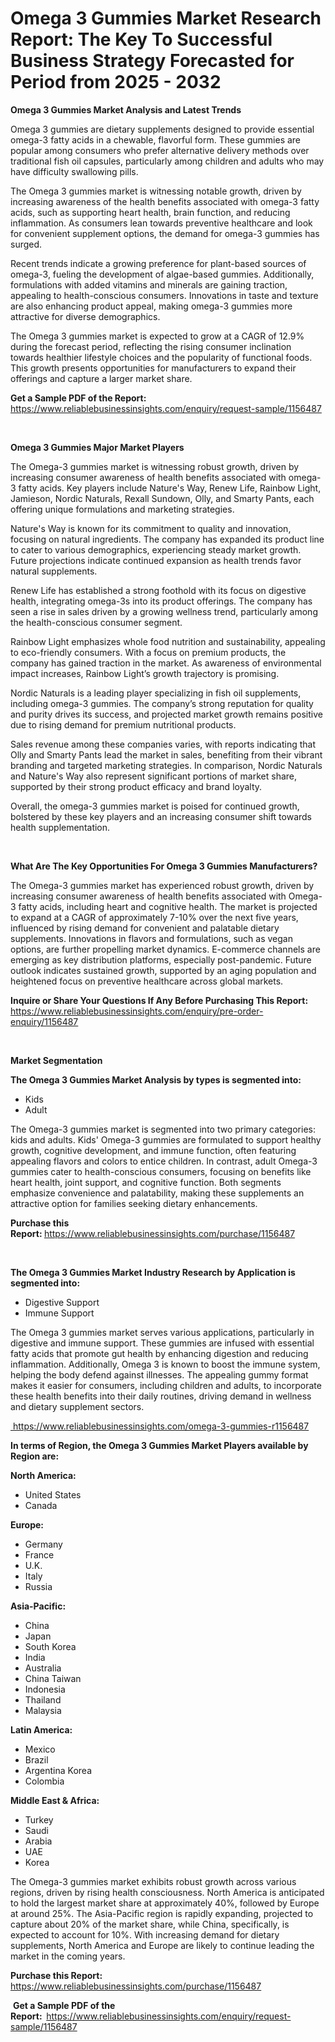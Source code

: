 <p><h1>Omega 3 Gummies Market Research Report: The Key To Successful Business Strategy Forecasted for Period from 2025 - 2032</h1></p><p><strong>Omega 3 Gummies Market Analysis and Latest Trends</strong></p>
<p><p>Omega 3 gummies are dietary supplements designed to provide essential omega-3 fatty acids in a chewable, flavorful form. These gummies are popular among consumers who prefer alternative delivery methods over traditional fish oil capsules, particularly among children and adults who may have difficulty swallowing pills. </p><p>The Omega 3 gummies market is witnessing notable growth, driven by increasing awareness of the health benefits associated with omega-3 fatty acids, such as supporting heart health, brain function, and reducing inflammation. As consumers lean towards preventive healthcare and look for convenient supplement options, the demand for omega-3 gummies has surged.</p><p>Recent trends indicate a growing preference for plant-based sources of omega-3, fueling the development of algae-based gummies. Additionally, formulations with added vitamins and minerals are gaining traction, appealing to health-conscious consumers. Innovations in taste and texture are also enhancing product appeal, making omega-3 gummies more attractive for diverse demographics.</p><p>The Omega 3 gummies market is expected to grow at a CAGR of 12.9% during the forecast period, reflecting the rising consumer inclination towards healthier lifestyle choices and the popularity of functional foods. This growth presents opportunities for manufacturers to expand their offerings and capture a larger market share.</p></p>
<p><strong>Get a Sample PDF of the Report:&nbsp;</strong> <a href="https://www.reliablebusinessinsights.com/enquiry/request-sample/1156487?utm_campaign=112&utm_medium=2&utm_source=Github&utm_content=ia&utm_term=19042025&utm_id=omega-3-gummies">https://www.reliablebusinessinsights.com/enquiry/request-sample/1156487</a></p>
<p>&nbsp;</p>
<p><strong>Omega 3 Gummies Major Market Players</strong></p>
<p><p>The Omega-3 gummies market is witnessing robust growth, driven by increasing consumer awareness of health benefits associated with omega-3 fatty acids. Key players include Nature's Way, Renew Life, Rainbow Light, Jamieson, Nordic Naturals, Rexall Sundown, Olly, and Smarty Pants, each offering unique formulations and marketing strategies.</p><p>Nature's Way is known for its commitment to quality and innovation, focusing on natural ingredients. The company has expanded its product line to cater to various demographics, experiencing steady market growth. Future projections indicate continued expansion as health trends favor natural supplements.</p><p>Renew Life has established a strong foothold with its focus on digestive health, integrating omega-3s into its product offerings. The company has seen a rise in sales driven by a growing wellness trend, particularly among the health-conscious consumer segment.</p><p>Rainbow Light emphasizes whole food nutrition and sustainability, appealing to eco-friendly consumers. With a focus on premium products, the company has gained traction in the market. As awareness of environmental impact increases, Rainbow Light’s growth trajectory is promising.</p><p>Nordic Naturals is a leading player specializing in fish oil supplements, including omega-3 gummies. The company’s strong reputation for quality and purity drives its success, and projected market growth remains positive due to rising demand for premium nutritional products.</p><p>Sales revenue among these companies varies, with reports indicating that Olly and Smarty Pants lead the market in sales, benefiting from their vibrant branding and targeted marketing strategies. In comparison, Nordic Naturals and Nature's Way also represent significant portions of market share, supported by their strong product efficacy and brand loyalty.</p><p>Overall, the omega-3 gummies market is poised for continued growth, bolstered by these key players and an increasing consumer shift towards health supplementation.</p></p>
<p>&nbsp;</p>
<p><strong>What Are The Key Opportunities For Omega 3 Gummies Manufacturers?</strong></p>
<p><p>The Omega-3 gummies market has experienced robust growth, driven by increasing consumer awareness of health benefits associated with Omega-3 fatty acids, including heart and cognitive health. The market is projected to expand at a CAGR of approximately 7-10% over the next five years, influenced by rising demand for convenient and palatable dietary supplements. Innovations in flavors and formulations, such as vegan options, are further propelling market dynamics. E-commerce channels are emerging as key distribution platforms, especially post-pandemic. Future outlook indicates sustained growth, supported by an aging population and heightened focus on preventive healthcare across global markets.</p></p>
<p><strong>Inquire or Share Your Questions If Any Before Purchasing This Report:</strong> <a href="https://www.reliablebusinessinsights.com/enquiry/pre-order-enquiry/1156487?utm_campaign=112&utm_medium=2&utm_source=Github&utm_content=ia&utm_term=19042025&utm_id=omega-3-gummies">https://www.reliablebusinessinsights.com/enquiry/pre-order-enquiry/1156487</a></p>
<p>&nbsp;</p>
<p><strong>Market Segmentation</strong></p>
<p><strong>The Omega 3 Gummies Market Analysis by types is segmented into:</strong></p>
<p><ul><li>Kids</li><li>Adult</li></ul></p>
<p><p>The Omega-3 gummies market is segmented into two primary categories: kids and adults. Kids' Omega-3 gummies are formulated to support healthy growth, cognitive development, and immune function, often featuring appealing flavors and colors to entice children. In contrast, adult Omega-3 gummies cater to health-conscious consumers, focusing on benefits like heart health, joint support, and cognitive function. Both segments emphasize convenience and palatability, making these supplements an attractive option for families seeking dietary enhancements.</p></p>
<p><strong>Purchase this Report:&nbsp;</strong><a href="https://www.reliablebusinessinsights.com/purchase/1156487?utm_campaign=112&utm_medium=2&utm_source=Github&utm_content=ia&utm_term=19042025&utm_id=omega-3-gummies">https://www.reliablebusinessinsights.com/purchase/1156487</a></p>
<p>&nbsp;</p>
<p><strong>The Omega 3 Gummies Market Industry Research by Application is segmented into:</strong></p>
<p><ul><li>Digestive Support</li><li>Immune Support</li></ul></p>
<p><p>The Omega 3 gummies market serves various applications, particularly in digestive and immune support. These gummies are infused with essential fatty acids that promote gut health by enhancing digestion and reducing inflammation. Additionally, Omega 3 is known to boost the immune system, helping the body defend against illnesses. The appealing gummy format makes it easier for consumers, including children and adults, to incorporate these health benefits into their daily routines, driving demand in wellness and dietary supplement sectors.</p></p>
<p><a href="https://www.reliablebusinessinsights.com/omega-3-gummies-r1156487?utm_campaign=112&utm_medium=2&utm_source=Github&utm_content=ia&utm_term=19042025&utm_id=omega-3-gummies">&nbsp;https://www.reliablebusinessinsights.com/omega-3-gummies-r1156487</a></p>
<p><strong>In terms of Region, the Omega 3 Gummies Market Players available by Region are:</strong></p>
<p>
    <p> <strong> North America: </strong>
        <ul>
            <li>United States</li>
            <li>Canada</li>
        </ul>
        </p> 
    <p> <strong> Europe: </strong>
        <ul>
            <li>Germany</li>
            <li>France</li>
            <li>U.K.</li>
            <li>Italy</li>
            <li>Russia</li>
        </ul>
        </p> 
    <p> <strong> Asia-Pacific: </strong>
        <ul>
            <li>China</li>
            <li>Japan</li>
            <li>South Korea</li>
            <li>India</li>
            <li>Australia</li>
            <li>China Taiwan</li>
            <li>Indonesia</li>
            <li>Thailand</li>
            <li>Malaysia</li>
        </ul>
        </p> 
    <p> <strong> Latin America: </strong>
        <ul>
            <li>Mexico</li>
            <li>Brazil</li>
            <li>Argentina Korea</li>
            <li>Colombia</li>
        </ul>
        </p> 
    <p> <strong> Middle East & Africa: </strong>
        <ul>
            <li>Turkey</li>
            <li>Saudi</li>
            <li>Arabia</li>
            <li>UAE</li>
            <li>Korea</li>
        </ul>
    </p>
    </p>
<p><p>The Omega-3 gummies market exhibits robust growth across various regions, driven by rising health consciousness. North America is anticipated to hold the largest market share at approximately 40%, followed by Europe at around 25%. The Asia-Pacific region is rapidly expanding, projected to capture about 20% of the market share, while China, specifically, is expected to account for 10%. With increasing demand for dietary supplements, North America and Europe are likely to continue leading the market in the coming years.</p></p>
<p><strong>Purchase this Report: </strong><a href="https://www.reliablebusinessinsights.com/purchase/1156487?utm_campaign=112&utm_medium=2&utm_source=Github&utm_content=ia&utm_term=19042025&utm_id=omega-3-gummies">https://www.reliablebusinessinsights.com/purchase/1156487</a></p>
<p>&nbsp;<strong>Get a Sample PDF of the Report:&nbsp;&nbsp;</strong><a href="https://www.reliablebusinessinsights.com/enquiry/request-sample/1156487?utm_campaign=112&utm_medium=2&utm_source=Github&utm_content=ia&utm_term=19042025&utm_id=omega-3-gummies">https://www.reliablebusinessinsights.com/enquiry/request-sample/1156487</a></p>
<p><strong></strong></p>
<p><p></p><p></p><p></p></p>